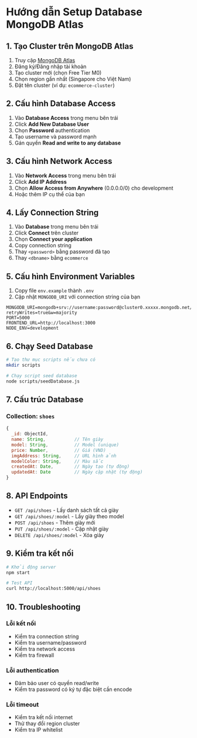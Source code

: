 # Hướng dẫn Setup Database MongoDB Atlas

## 1. Tạo Cluster trên MongoDB Atlas

1. Truy cập [MongoDB Atlas](https://www.mongodb.com/atlas)
2. Đăng ký/Đăng nhập tài khoản
3. Tạo cluster mới (chọn Free Tier M0)
4. Chọn region gần nhất (Singapore cho Việt Nam)
5. Đặt tên cluster (ví dụ: `ecommerce-cluster`)

## 2. Cấu hình Database Access

1. Vào **Database Access** trong menu bên trái
2. Click **Add New Database User**
3. Chọn **Password** authentication
4. Tạo username và password mạnh
5. Gán quyền **Read and write to any database**

## 3. Cấu hình Network Access

1. Vào **Network Access** trong menu bên trái
2. Click **Add IP Address**
3. Chọn **Allow Access from Anywhere** (0.0.0.0/0) cho development
4. Hoặc thêm IP cụ thể của bạn

## 4. Lấy Connection String

1. Vào **Database** trong menu bên trái
2. Click **Connect** trên cluster
3. Chọn **Connect your application**
4. Copy connection string
5. Thay `<password>` bằng password đã tạo
6. Thay `<dbname>` bằng `ecommerce`

## 5. Cấu hình Environment Variables

1. Copy file `env.example` thành `.env`
2. Cập nhật `MONGODB_URI` với connection string của bạn

```env
MONGODB_URI=mongodb+srv://username:password@cluster0.xxxxx.mongodb.net/ecommerce?retryWrites=true&w=majority
PORT=5000
FRONTEND_URL=http://localhost:3000
NODE_ENV=development
```

## 6. Chạy Seed Database

```bash
# Tạo thư mục scripts nếu chưa có
mkdir scripts

# Chạy script seed database
node scripts/seedDatabase.js
```

## 7. Cấu trúc Database

### Collection: `shoes`

```javascript
{
  _id: ObjectId,
  name: String,           // Tên giày
  model: String,          // Model (unique)
  price: Number,          // Giá (VND)
  imgAddress: String,     // URL hình ảnh
  modelColor: String,     // Màu sắc
  createdAt: Date,        // Ngày tạo (tự động)
  updatedAt: Date         // Ngày cập nhật (tự động)
}
```

## 8. API Endpoints

- `GET /api/shoes` - Lấy danh sách tất cả giày
- `GET /api/shoes/:model` - Lấy giày theo model
- `POST /api/shoes` - Thêm giày mới
- `PUT /api/shoes/:model` - Cập nhật giày
- `DELETE /api/shoes/:model` - Xóa giày

## 9. Kiểm tra kết nối

```bash
# Khởi động server
npm start

# Test API
curl http://localhost:5000/api/shoes
```

## 10. Troubleshooting

### Lỗi kết nối
- Kiểm tra connection string
- Kiểm tra username/password
- Kiểm tra network access
- Kiểm tra firewall

### Lỗi authentication
- Đảm bảo user có quyền read/write
- Kiểm tra password có ký tự đặc biệt cần encode

### Lỗi timeout
- Kiểm tra kết nối internet
- Thử thay đổi region cluster
- Kiểm tra IP whitelist
